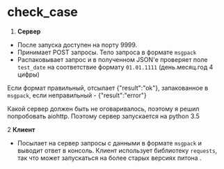 # check_case
1. **Сервер**

+ После запуска доступен на порту 9999.
+ Принимает POST запросы. Тело запроса в формате `msgpack`
+ Распаковывает запрос и в полученном JSON'е проверяет поле `test_date` на соответствие формату `01.01.1111` (день.месяц.год 4 цифры)

Если формат правильный, отсылает {"result":"ok"}, запакованное в `msgpack`, если неправильный - {"result":"error"}

Какой сервер должен быть не оговаривалось, поэтому я решил попробовать aiohttp.
Поэтому сервер запускается на python 3.5

2 **Клиент**

+ Посылает на сервер запросы с данными в формате `msgpack` и выводит ответ в консоль.
Клиент использует библиотеку `requests`, так что может запускаться на более старых версиях питона .
